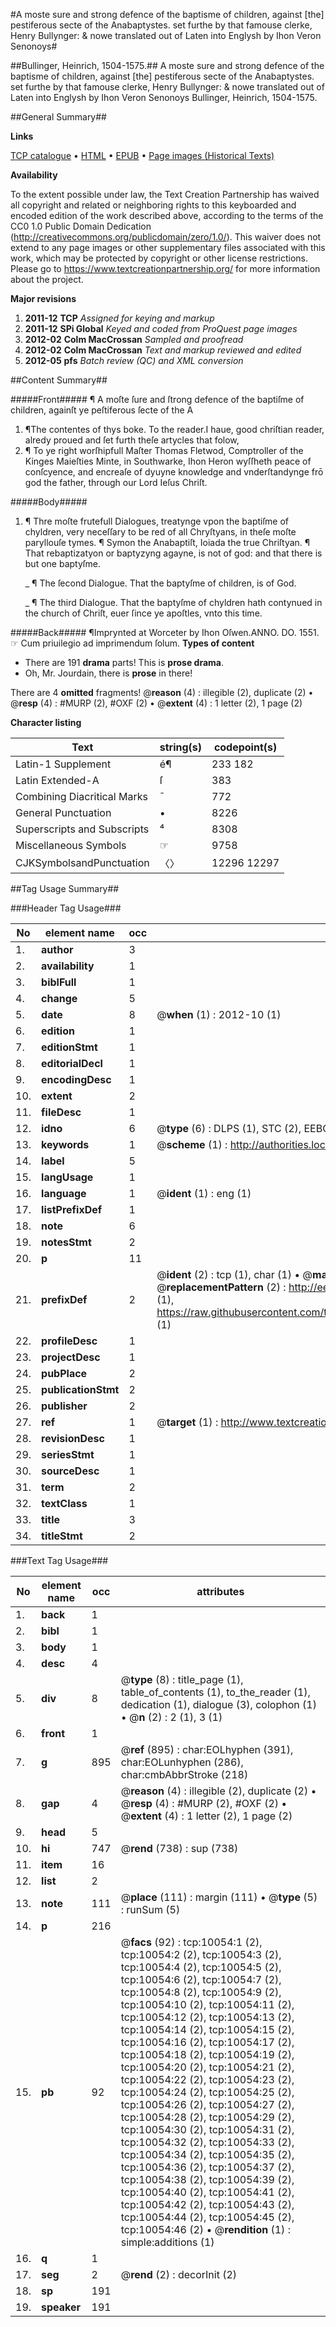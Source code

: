#A moste sure and strong defence of the baptisme of children, against [the] pestiferous secte of the Anabaptystes. set furthe by that famouse clerke, Henry Bullynger: & nowe translated out of Laten into Englysh by Ihon Veron Senonoys#

##Bullinger, Heinrich, 1504-1575.##
A moste sure and strong defence of the baptisme of children, against [the] pestiferous secte of the Anabaptystes. set furthe by that famouse clerke, Henry Bullynger: & nowe translated out of Laten into Englysh by Ihon Veron Senonoys
Bullinger, Heinrich, 1504-1575.

##General Summary##

**Links**

[TCP catalogue](http://www.ota.ox.ac.uk/tcp/)  • 
[HTML](http://tei.it.ox.ac.uk/tcp/Texts-HTML/free/A17/A17192.html)  • 
[EPUB](http://tei.it.ox.ac.uk/tcp/Texts-EPUB/free/A17/A17192.epub) • 
[Page images (Historical Texts)](https://historicaltexts.jisc.ac.uk/eebo-99845168e)

**Availability**

To the extent possible under law, the Text Creation Partnership has waived all copyright and related or neighboring rights to this keyboarded and encoded edition of the work described above, according to the terms of the CC0 1.0 Public Domain Dedication (http://creativecommons.org/publicdomain/zero/1.0/). This waiver does not extend to any page images or other supplementary files associated with this work, which may be protected by copyright or other license restrictions. Please go to https://www.textcreationpartnership.org/ for more information about the project.

**Major revisions**

1. __2011-12__ __TCP__ *Assigned for keying and markup*
1. __2011-12__ __SPi Global__ *Keyed and coded from ProQuest page images*
1. __2012-02__ __Colm MacCrossan__ *Sampled and proofread*
1. __2012-02__ __Colm MacCrossan__ *Text and markup reviewed and edited*
1. __2012-05__ __pfs__ *Batch review (QC) and XML conversion*

##Content Summary##

#####Front#####
¶ A moſte ſure and ſtrong defence of the baptiſme of children, againſt ye peſtiferous ſecte of the A
1. ¶The contentes of thys boke.
To the reader.I haue, good chriſtian reader, alredy proued and ſet furth theſe artycles that folow, 
1. ¶ To ye right worſhipfull Maſter Thomas Fletwod, Comptroller of the Kinges Maieſties Minte, in Southwarke, Ihon Heron wyſſheth peace of conſcyence, and encreaſe of dyuyne knowledge and vnderſtandynge frō god the father, through our Lord Ieſus Chriſt.

#####Body#####

1. ¶ Thre moſte frutefull Dialogues, treatynge vpon the baptiſme of chyldren, very neceſſary to be red of all Chryſtyans, in theſe moſte paryllouſe tymes. ¶ Symon the Anabaptiſt, Ioiada the true Chriſtyan. ¶ That rebaptizatyon or baptyzyng agayne, is not of god: and that there is but one baptyſme.

    _ ¶ The ſecond Dialogue. That the baptyſme of children, is of God.

    _ ¶ The third Dialogue. That the baptyſme of chyldren hath contynued in the church of Chriſt, euer ſince ye apoſtles, vnto this time.

#####Back#####
¶Imprynted at Worceter by Ihon Oſwen.ANNO. DO. 1551.☞ Cum priuilegio ad imprimendum ſolum.
**Types of content**

  * There are 191 **drama** parts! This is **prose drama**.
  * Oh, Mr. Jourdain, there is **prose** in there!

There are 4 **omitted** fragments! 
 @__reason__ (4) : illegible (2), duplicate (2)  •  @__resp__ (4) : #MURP (2), #OXF (2)  •  @__extent__ (4) : 1 letter (2), 1 page (2)

**Character listing**


|Text|string(s)|codepoint(s)|
|---|---|---|
|Latin-1 Supplement|é¶|233 182|
|Latin Extended-A|ſ|383|
|Combining             Diacritical Marks|̄|772|
|General Punctuation|•|8226|
|Superscripts             and Subscripts|⁴|8308|
|Miscellaneous Symbols|☞|9758|
|CJKSymbolsandPunctuation|〈〉|12296 12297|

##Tag Usage Summary##

###Header Tag Usage###

|No|element name|occ|attributes|
|---|---|---|---|
|1.|__author__|3||
|2.|__availability__|1||
|3.|__biblFull__|1||
|4.|__change__|5||
|5.|__date__|8| @__when__ (1) : 2012-10 (1)|
|6.|__edition__|1||
|7.|__editionStmt__|1||
|8.|__editorialDecl__|1||
|9.|__encodingDesc__|1||
|10.|__extent__|2||
|11.|__fileDesc__|1||
|12.|__idno__|6| @__type__ (6) : DLPS (1), STC (2), EEBO-CITATION (1), PROQUEST (1), VID (1)|
|13.|__keywords__|1| @__scheme__ (1) : http://authorities.loc.gov/ (1)|
|14.|__label__|5||
|15.|__langUsage__|1||
|16.|__language__|1| @__ident__ (1) : eng (1)|
|17.|__listPrefixDef__|1||
|18.|__note__|6||
|19.|__notesStmt__|2||
|20.|__p__|11||
|21.|__prefixDef__|2| @__ident__ (2) : tcp (1), char (1)  •  @__matchPattern__ (2) : ([0-9\-]+):([0-9IVX]+) (1), (.+) (1)  •  @__replacementPattern__ (2) : http://eebo.chadwyck.com/downloadtiff?vid=$1&page=$2 (1), https://raw.githubusercontent.com/textcreationpartnership/Texts/master/tcpchars.xml#$1 (1)|
|22.|__profileDesc__|1||
|23.|__projectDesc__|1||
|24.|__pubPlace__|2||
|25.|__publicationStmt__|2||
|26.|__publisher__|2||
|27.|__ref__|1| @__target__ (1) : http://www.textcreationpartnership.org/docs/. (1)|
|28.|__revisionDesc__|1||
|29.|__seriesStmt__|1||
|30.|__sourceDesc__|1||
|31.|__term__|2||
|32.|__textClass__|1||
|33.|__title__|3||
|34.|__titleStmt__|2||


###Text Tag Usage###

|No|element name|occ|attributes|
|---|---|---|---|
|1.|__back__|1||
|2.|__bibl__|1||
|3.|__body__|1||
|4.|__desc__|4||
|5.|__div__|8| @__type__ (8) : title_page (1), table_of_contents (1), to_the_reader (1), dedication (1), dialogue (3), colophon (1)  •  @__n__ (2) : 2 (1), 3 (1)|
|6.|__front__|1||
|7.|__g__|895| @__ref__ (895) : char:EOLhyphen (391), char:EOLunhyphen (286), char:cmbAbbrStroke (218)|
|8.|__gap__|4| @__reason__ (4) : illegible (2), duplicate (2)  •  @__resp__ (4) : #MURP (2), #OXF (2)  •  @__extent__ (4) : 1 letter (2), 1 page (2)|
|9.|__head__|5||
|10.|__hi__|747| @__rend__ (738) : sup (738)|
|11.|__item__|16||
|12.|__list__|2||
|13.|__note__|111| @__place__ (111) : margin (111)  •  @__type__ (5) : runSum (5)|
|14.|__p__|216||
|15.|__pb__|92| @__facs__ (92) : tcp:10054:1 (2), tcp:10054:2 (2), tcp:10054:3 (2), tcp:10054:4 (2), tcp:10054:5 (2), tcp:10054:6 (2), tcp:10054:7 (2), tcp:10054:8 (2), tcp:10054:9 (2), tcp:10054:10 (2), tcp:10054:11 (2), tcp:10054:12 (2), tcp:10054:13 (2), tcp:10054:14 (2), tcp:10054:15 (2), tcp:10054:16 (2), tcp:10054:17 (2), tcp:10054:18 (2), tcp:10054:19 (2), tcp:10054:20 (2), tcp:10054:21 (2), tcp:10054:22 (2), tcp:10054:23 (2), tcp:10054:24 (2), tcp:10054:25 (2), tcp:10054:26 (2), tcp:10054:27 (2), tcp:10054:28 (2), tcp:10054:29 (2), tcp:10054:30 (2), tcp:10054:31 (2), tcp:10054:32 (2), tcp:10054:33 (2), tcp:10054:34 (2), tcp:10054:35 (2), tcp:10054:36 (2), tcp:10054:37 (2), tcp:10054:38 (2), tcp:10054:39 (2), tcp:10054:40 (2), tcp:10054:41 (2), tcp:10054:42 (2), tcp:10054:43 (2), tcp:10054:44 (2), tcp:10054:45 (2), tcp:10054:46 (2)  •  @__rendition__ (1) : simple:additions (1)|
|16.|__q__|1||
|17.|__seg__|2| @__rend__ (2) : decorInit (2)|
|18.|__sp__|191||
|19.|__speaker__|191||
